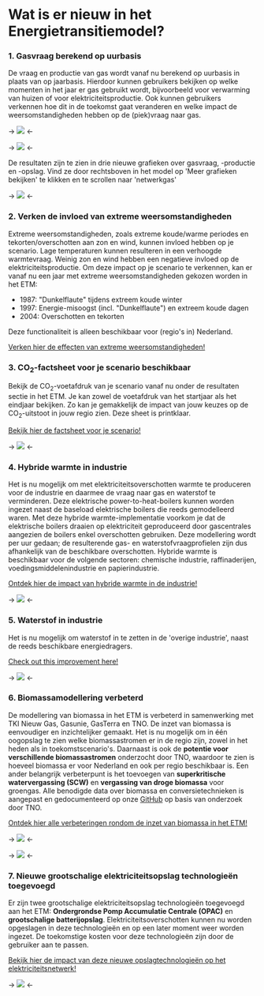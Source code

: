 # Wat is er nieuw in het Energietransitiemodel?


### 1. Gasvraag berekend op uurbasis

De vraag en productie van gas wordt vanaf nu berekend op uurbasis in plaats van op jaarbasis. Hierdoor kunnen gebruikers bekijken op welke momenten in het jaar er gas gebruikt wordt, bijvoorbeeld voor verwarming van huizen of voor elektriciteitsproductie. Ook kunnen gebruikers verkennen hoe dit in de toekomst gaat veranderen en welke impact de weersomstandigheden hebben op de (piek)vraag naar gas.

-> ![](/assets/pages/whats_new/gas_demand_chart_nl.png) <-

-> ![](/assets/pages/whats_new/gas_storage_chart_nl.png) <-

De resultaten zijn te zien in drie nieuwe grafieken over gasvraag, -productie en -opslag. Vind ze door rechtsboven in het model op 'Meer grafieken bekijken' te klikken en te scrollen naar 'netwerkgas'

-> ![](/assets/pages/whats_new/gas_charts_nl.png) <-

### 2. Verken de invloed van extreme weersomstandigheden

Extreme weersomstandigheden, zoals extreme koude/warme periodes en tekorten/overschotten aan zon en wind, kunnen invloed hebben op je scenario. Lage temperaturen kunnen resulteren in een verhoogde warmtevraag. Weinig zon en wind hebben een negatieve invloed op de elektriciteitsproductie. Om deze impact  op je scenario te verkennen, kan er vanaf nu een jaar met extreme weersomstandigheden gekozen worden in het ETM:

- 1987: "Dunkelflaute" tijdens extreem koude winter
- 1997: Energie-misoogst (incl. "Dunkelflaute") en extreem koude dagen
- 2004: Overschotten en tekorten

Deze functionaliteit is alleen beschikbaar voor (regio's in) Nederland.

[Verken hier de effecten van extreme weersomstandigheden!][weather slide]

### 3. CO<sub>2</sub>-factsheet voor je scenario beschikbaar

Bekijk de CO<sub>2</sub>-voetafdruk van je scenario vanaf nu onder de resultaten sectie in het ETM. Je kan zowel de voetafdruk van het startjaar als het eindjaar bekijken. Zo kan je gemakkelijk de impact van jouw keuzes op de CO<sub>2</sub>-uitstoot in jouw regio zien. Deze sheet is printklaar.

[Bekijk hier de factsheet voor je scenario!][factsheet slide]

-> ![](/assets/pages/whats_new/co2_factsheet_nl.png) <-

### 4. Hybride warmte in industrie

Het is nu mogelijk om met elektriciteitsoverschotten warmte te produceren voor de industrie en daarmee de vraag naar gas en waterstof te verminderen. Deze elektrische power-to-heat-boilers kunnen worden ingezet naast de baseload elektrische boilers die reeds gemodelleerd waren. Met deze hybride warmte-implementatie voorkom je dat de elektrische boilers draaien op elektriciteit geproduceerd door gascentrales aangezien de boilers enkel overschotten gebruiken. Deze modellering wordt per uur gedaan; de resulterende gas- en waterstofvraagprofielen zijn dus afhankelijk van de beschikbare overschotten. Hybride warmte is beschikbaar voor de volgende sectoren: chemische industrie, raffinaderijen, voedingsmiddelenindustrie en papierindustrie.

[Ontdek hier de impact van hybride warmte in de industrie!][hybrid heat slide]

-> ![](/assets/pages/whats_new/hybrid_heat_industry_nl.png) <-

### 5. Waterstof in industrie

Het is nu mogelijk om waterstof in te zetten in de 'overige industrie', naast de reeds beschikbare energiedragers.

[Check out this improvement here!][hydrogen other industry slide]

-> ![](/assets/pages/whats_new/hydrogen_other_industry_en.png) <-


### 6. Biomassamodellering verbeterd

De modellering van biomassa in het ETM is verbeterd in samenwerking met TKI Nieuw Gas, Gasunie, GasTerra en TNO. De inzet van biomassa is eenvoudiger en inzichtelijker gemaakt. Het is nu mogelijk om in één oogopslag te zien welke biomassastromen er in de regio zijn, zowel in het heden als in toekomstscenario's. Daarnaast is ook de **potentie voor verschillende biomassastromen** onderzocht door TNO, waardoor te zien is hoeveel biomassa er voor Nederland en ook per regio beschikbaar is. Een ander belangrijk verbeterpunt is het toevoegen van **superkritische watervergassing (SCW)** en **vergassing van droge biomassa** voor groengas. Alle benodigde data over biomassa en conversietechnieken is aangepast en gedocumenteerd op onze [GitHub][biomass documentation] op basis van onderzoek door TNO.

[Ontdek hier alle verbeteringen rondom de inzet van biomassa in het ETM!][biomass slide]

-> ![](/assets/pages/whats_new/biomass_sankey_nl.png) <-

-> ![](/assets/pages/whats_new/biomass_potential_nl.png) <-

### 7. Nieuwe grootschalige elektriciteitsopslag technologieën toegevoegd

Er zijn twee grootschalige elektriciteitsopslag technologieën toegevoegd aan het ETM: **Ondergrondse Pomp Accumulatie Centrale (OPAC)** en **grootschalige batterijopslag**. Elektriciteitsoverschotten kunnen nu worden opgeslagen in deze technologieën en op een later moment weer worden ingezet. De toekomstige kosten voor deze technologieën zijn door de gebruiker aan te passen.

[Bekijk hier de impact van deze nieuwe opslagtechnologieën op het elektriciteitsnetwerk!][flex slide]

-> ![](/assets/pages/whats_new/new_flex_options_nl.png) <-


[biomass documentation]: https://github.com/quintel/documentation/blob/master/general/biomass.md

[biomass slide]: /scenario/supply/biomass/overview

[flex slide]: /scenario/flexibility/excess_electricity/order-of-flexibility-options

[wind slide]: /scenario/supply/electricity_renewable/wind-turbines

[factsheet slide]: /scenario/data/data_visuals/co-sub-2-sub-footprint

[hybrid heat slide]: /scenario/flexibility/flexibility_conversion/conversion-to-heat-for-industry

[hydrogen other industry slide]: /scenario/demand/industry/other

[weather slide]: /scenario/flexibility/flexibility_weather/extreme-weather-conditions